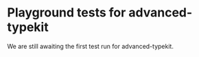 # Playground tests for advanced-typekit
We are still awaiting the first test run for advanced-typekit.
